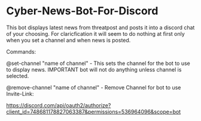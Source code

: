 # Cyber-News-Bot-For-Discord
This bot displays latest news from threatpost and posts it into a discord chat of your choosing. For claricfication it will seem to do nothing at first only when you set a channel and when news is posted.

Commands:

@set-channel "name of channel"  - This sets the channel for the bot to use to display news. IMPORTANT bot will not do anything unless channel is selected. 

@remove-channel "name of channel" - Remove Channel for bot to use
Invite-Link:

https://discord.com/api/oauth2/authorize?client_id=748681178827063387&permissions=536964096&scope=bot

